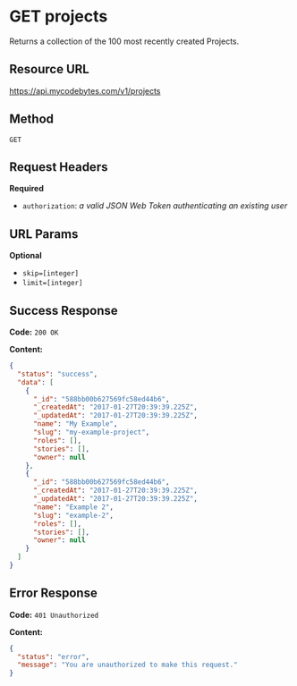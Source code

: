 # GET projects

Returns a collection of the 100 most recently created Projects.

## Resource URL

<https://api.mycodebytes.com/v1/projects>

## Method

`GET`

## Request Headers

**Required**

*   `authorization`: *a valid JSON Web Token authenticating an existing user*

## URL Params

**Optional**

*   `skip=[integer]`
*   `limit=[integer]`

## Success Response

**Code:** `200 OK`

**Content:**

```json
{
  "status": "success",
  "data": [
    {
      "_id": "588bb00b627569fc58ed44b6",
      "_createdAt": "2017-01-27T20:39:39.225Z",
      "_updatedAt": "2017-01-27T20:39:39.225Z",
      "name": "My Example",
      "slug": "my-example-project",
      "roles": [],
      "stories": [],
      "owner": null
    },
    {
      "_id": "588bb00b627569fc58ed44b6",
      "_createdAt": "2017-01-27T20:39:39.225Z",
      "_updatedAt": "2017-01-27T20:39:39.225Z",
      "name": "Example 2",
      "slug": "example-2",
      "roles": [],
      "stories": [],
      "owner": null
    }
  ]
}
```

## Error Response

**Code:** `401 Unauthorized`

**Content:**

```json
{
  "status": "error",
  "message": "You are unauthorized to make this request."
}
```
